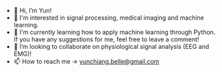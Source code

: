 - 👋 Hi, I’m Yun!
- 👀 I'm interested in signal processing, medical imaging and machine learning.
- 🌱 I'm currently learning how to apply machine learning through Python. If you have any suggestions for me, feel free to leave a comment!
- 💞️ I’m looking to collaborate on physiological signal analysis (EEG and EMG)!
- 📫 How to reach me -> yunchiang.belle@gmail.com

<!---
BelleJohn/BelleJohn is a ✨ special ✨ repository because its `README.md` (this file) appears on your GitHub profile.
You can click the Preview link to take a look at your changes.
--->
